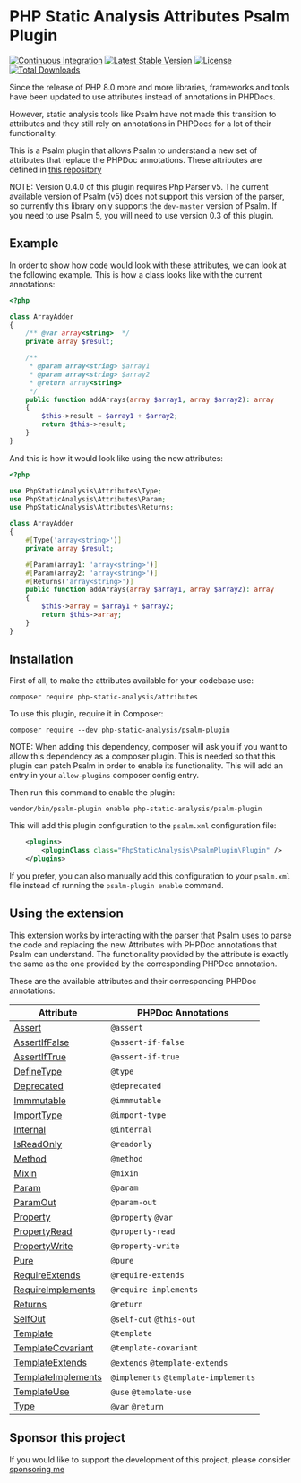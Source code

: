 # PHP Static Analysis Attributes Psalm Plugin
[![Continuous Integration](https://github.com/php-static-analysis/psalm-plugin/workflows/All%20Tests/badge.svg)](https://github.com/php-static-analysis/psalm-plugin/actions)
[![Latest Stable Version](https://poser.pugx.org/php-static-analysis/psalm-plugin/v/stable)](https://packagist.org/packages/php-static-analysis/psalm-plugin)
[![License](https://poser.pugx.org/php-static-analysis/psalm-plugin/license)](https://github.com/php-static-analysis/psalm-plugin/blob/main/LICENSE)
[![Total Downloads](https://poser.pugx.org/php-static-analysis/psalm-plugin/downloads)](https://packagist.org/packages/php-static-analysis/psalm-plugin/stats)

Since the release of PHP 8.0 more and more libraries, frameworks and tools have been updated to use attributes instead of annotations in PHPDocs.

However, static analysis tools like Psalm have not made this transition to attributes and they still rely on annotations in PHPDocs for a lot of their functionality.

This is a Psalm plugin that allows Psalm to understand a new set of attributes that replace the PHPDoc annotations. These attributes are defined in [this repository](https://github.com/php-static-analysis/attributes)

NOTE: Version 0.4.0 of this plugin requires Php Parser v5. The current available version of Psalm (v5) does not support this
version of the parser, so currently this library only supports the `dev-master` version of Psalm. If you need to
use Psalm 5, you will need to use version 0.3 of this plugin.

## Example

In order to show how code would look with these attributes, we can look at the following example. This is how a class looks like with the current annotations:

```php
<?php

class ArrayAdder
{
    /** @var array<string>  */
    private array $result;

    /**
     * @param array<string> $array1
     * @param array<string> $array2
     * @return array<string>
     */
    public function addArrays(array $array1, array $array2): array
    {
        $this->result = $array1 + $array2;
        return $this->result;
    }
}
```

And this is how it would look like using the new attributes:

```php
<?php

use PhpStaticAnalysis\Attributes\Type;
use PhpStaticAnalysis\Attributes\Param;
use PhpStaticAnalysis\Attributes\Returns;

class ArrayAdder
{
    #[Type('array<string>')]
    private array $result;

    #[Param(array1: 'array<string>')]
    #[Param(array2: 'array<string>')]
    #[Returns('array<string>')]
    public function addArrays(array $array1, array $array2): array
    {
        $this->array = $array1 + $array2;
        return $this->array;
    }
}
```

## Installation

First of all, to make the attributes available for your codebase use:

```
composer require php-static-analysis/attributes
```

To use this plugin, require it in Composer:

```
composer require --dev php-static-analysis/psalm-plugin
```

NOTE: When adding this dependency, composer will ask you 
if you want to allow this dependency as a composer plugin.
This is needed so that this plugin can patch Psalm in order
to enable its functionality. This will add an entry in your
`allow-plugins` composer config entry.

Then run this command to enable the plugin:

```
vendor/bin/psalm-plugin enable php-static-analysis/psalm-plugin
```

This will add this plugin configuration to the `psalm.xml` configuration file:

```xml
    <plugins>
        <pluginClass class="PhpStaticAnalysis\PsalmPlugin\Plugin" />
    </plugins>
```

If you prefer, you can also manually add this configuration to your `psalm.xml` file instead of running the `psalm-plugin enable` command.

## Using the extension

This extension works by interacting with the parser that Psalm uses to parse the code and replacing the new Attributes with PHPDoc annotations that Psalm can understand. The functionality provided by the attribute is exactly the same as the one provided by the corresponding PHPDoc annotation.

These are the available attributes and their corresponding PHPDoc annotations:

| Attribute                                                                                                   | PHPDoc Annotations                   |
|-------------------------------------------------------------------------------------------------------------|--------------------------------------|
| [Assert](https://github.com/php-static-analysis/attributes/blob/main/doc/Assert.md)                         | `@assert`                            |
| [AssertIfFalse](https://github.com/php-static-analysis/attributes/blob/main/doc/AssertIfFalse.md)           | `@assert-if-false`                   |
| [AssertIfTrue](https://github.com/php-static-analysis/attributes/blob/main/doc/AssertIfTrue.md)             | `@assert-if-true`                    |
| [DefineType](https://github.com/php-static-analysis/attributes/blob/main/doc/DefineType.md)                 | `@type`                              |
| [Deprecated](https://github.com/php-static-analysis/attributes/blob/main/doc/Deprecated.md)                 | `@deprecated`                        |
| [Immmutable](https://github.com/php-static-analysis/attributes/blob/main/doc/Immmutable.md)                 | `@immmutable`                        |
| [ImportType](https://github.com/php-static-analysis/attributes/blob/main/doc/ImportType.md)                 | `@import-type`                       |
| [Internal](https://github.com/php-static-analysis/attributes/blob/main/doc/Internal.md)                     | `@internal`                          |
| [IsReadOnly](https://github.com/php-static-analysis/attributes/blob/main/doc/IsReadOnly.md)                 | `@readonly`                          |
| [Method](https://github.com/php-static-analysis/attributes/blob/main/doc/Method.md)                         | `@method`                            |
| [Mixin](https://github.com/php-static-analysis/attributes/blob/main/doc/Mixin.md)                           | `@mixin`                             |
| [Param](https://github.com/php-static-analysis/attributes/blob/main/doc/Param.md)                           | `@param`                             |
| [ParamOut](https://github.com/php-static-analysis/attributes/blob/main/doc/ParamOut.md)                     | `@param-out`                         |
| [Property](https://github.com/php-static-analysis/attributes/blob/main/doc/Property.md)                     | `@property` `@var`                   |
| [PropertyRead](https://github.com/php-static-analysis/attributes/blob/main/doc/PropertyRead.md)             | `@property-read`                     |
| [PropertyWrite](https://github.com/php-static-analysis/attributes/blob/main/doc/PropertyWrite.md)           | `@property-write`                    |
| [Pure](https://github.com/php-static-analysis/attributes/blob/main/doc/Pure.md)                             | `@pure`                              |
| [RequireExtends](https://github.com/php-static-analysis/attributes/blob/main/doc/RequireExtends.md)         | `@require-extends`                   |
| [RequireImplements](https://github.com/php-static-analysis/attributes/blob/main/doc/RequireImplements.md)   | `@require-implements`                |
| [Returns](https://github.com/php-static-analysis/attributes/blob/main/doc/Returns.md)                       | `@return`                            |
| [SelfOut](https://github.com/php-static-analysis/attributes/blob/main/doc/SelfOut.md)                       | `@self-out` `@this-out`              |
| [Template](https://github.com/php-static-analysis/attributes/blob/main/doc/Template.md)                     | `@template`                          |
| [TemplateCovariant](https://github.com/php-static-analysis/attributes/blob/main/doc/TemplateCovariant.md)   | `@template-covariant`                |
| [TemplateExtends](https://github.com/php-static-analysis/attributes/blob/main/doc/TemplateExtends.md)       | `@extends` `@template-extends`       |
| [TemplateImplements](https://github.com/php-static-analysis/attributes/blob/main/doc/TemplateImplements.md) | `@implements` `@template-implements` |
| [TemplateUse](https://github.com/php-static-analysis/attributes/blob/main/doc/TemplateUse.md)               | `@use` `@template-use`               |
| [Type](https://github.com/php-static-analysis/attributes/blob/main/doc/Type.md)                             | `@var` `@return`                     |

## Sponsor this project

If you would like to support the development of this project, please consider [sponsoring me](https://github.com/sponsors/carlos-granados)
